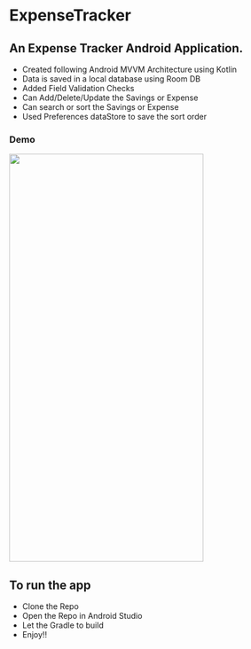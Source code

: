 # ExpenseTracker
## An Expense Tracker Android Application.


<ul>
<li> Created following Android MVVM Architecture using Kotlin </li>
<li> Data is saved in a local database using Room DB</li>
<li> Added Field Validation Checks </li>
<li> Can Add/Delete/Update the Savings or Expense </li>
<li> Can search or sort the Savings or Expense </li>  
<li> Used Preferences dataStore to save the sort order </li>
</ul>



  ### Demo
  
<img src = "https://github.com/SuneelKM/Android_ExpenseTracker/blob/main/screenshot/Expense%20Tracker.gif" width=350 height=736>

<!-- 
<img src = "https://github.com/SuneelKM/ExpenseTracker/blob/main/screenshot/expense%20tracker.png" width=432 height=936>

### Add Transaction

<img src = "https://github.com/SuneelKM/ExpenseTracker/blob/main/screenshot/Addexpense.png" width=432 height=936>

### Delete/Update Transaction

<img src = "https://github.com/SuneelKM/ExpenseTracker/blob/main/screenshot/Update%20and%20delete.png" width=432 height=936>

-->

## To run the app
* Clone the Repo
* Open the Repo in Android Studio
* Let the Gradle to build
* Enjoy!!






